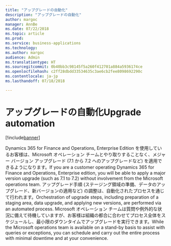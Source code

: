 ```yaml
---
title: "アップグレードの自動化"
description: "アップグレードの自動化"
author: margoc
manager: AnnBe
ms.date: 07/22/2018
ms.topic: article
ms.prod: 
ms.service: business-applications
ms.technology: 
ms.author: margoc
audience: Admin
ms.translationtype: HT
ms.sourcegitcommit: 0b40bb3c98145f5a260f412701a884a5936174ce
ms.openlocfilehash: c2ff28dbdd33534635c3ae6cb2fee8098692290c
ms.contentlocale: ja-jp
ms.lasthandoff: 07/18/2018

---
```

#  <a name="upgrade-automation"></a><span data-ttu-id="4ab06-103">アップグレードの自動化</span><span class="sxs-lookup"><span data-stu-id="4ab06-103">Upgrade automation</span></span>

[!include[banner](../../includes/banner.md)]

<span data-ttu-id="4ab06-104">Dynamics 365 for Finance and Operations, Enterprise Edition を使用しているお客様は、Microsoft オペレーション チームとやり取りすることなく、メジャー バージョン アップグレード (7.1 から 7.2 へのアップグレードなど) を適用できるようになります。</span><span class="sxs-lookup"><span data-stu-id="4ab06-104">If you are a customer operating Dynamics 365 for Finance and Operations, Enterprise edition, you will be able to apply a major version upgrade (such as 7.1 to 7.2) without involvement from the Microsoft operations team.</span></span>
<span data-ttu-id="4ab06-105">アップグレード手順 (ステージング領域の準備、データのアップグレード、新バージョンの適用など) の調整は、自動化されたプロセスを通じて行われます。</span><span class="sxs-lookup"><span data-stu-id="4ab06-105">Orchestration of upgrade steps, including preparation of a staging area, data upgrade, and applying new versions, are performed via an automated process.</span></span> <span data-ttu-id="4ab06-106">Microsoft オペレーション チームは質問や例外的な状況に備えて待機していますが、お客様は組織の都合に合わせてプロセス全体をスケジュールし、最小限のダウンタイムでアップグレードを実行できます。</span><span class="sxs-lookup"><span data-stu-id="4ab06-106">While the Microsoft operations team is available on a stand-by basis to assist with queries or exceptions, you can schedule and carry out the entire process with minimal downtime and at your convenience.</span></span>


